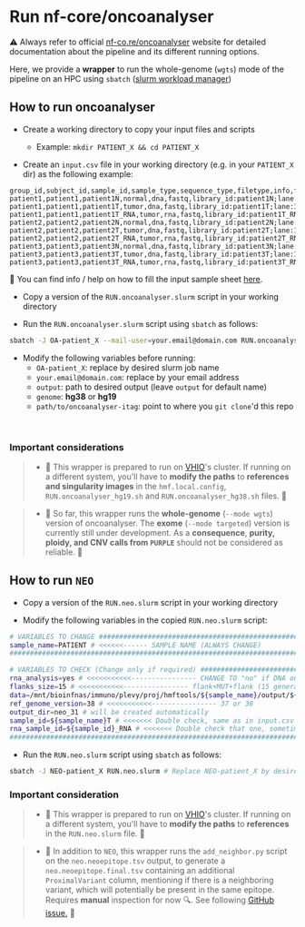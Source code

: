 # Run nf-core/oncoanalyser

⚠️ Always refer to official [nf-co.re/oncoanalyser](https://nf-co.re/oncoanalyser) website for detailed documentation about the pipeline and its different running options. 

Here, we provide a **wrapper** to run the whole-genome (`wgts`) mode of the pipeline on an HPC using `sbatch` ([slurm workload manager](https://slurm.schedmd.com/documentation.html))

## How to run oncoanalyser
- Create a working directory to copy your input files and scripts
    - Example: `mkdir PATIENT_X && cd PATIENT_X`

- Create an `input.csv` file in your working directory (e.g. in your `PATIENT_X` dir) as the following example:
```
group_id,subject_id,sample_id,sample_type,sequence_type,filetype,info,filepath
patient1,patient1,patient1N,normal,dna,fastq,library_id:patient1N;lane:1,/mnt/petasan_immuno/raw_data/itag/VHIO/patient1/Fastq/patient1_Normal_1.fastq.gz;/mnt/petasan_immuno/raw_data/itag/VHIO/patient1/Fastq/patient1_Normal_2.fastq.gz
patient1,patient1,patient1T,tumor,dna,fastq,library_id:patient1T;lane:1,/mnt/petasan_immuno/raw_data/itag/VHIO/patient1/Fastq/patient1_Tumor_DNA_1.fastq.gz;/mnt/petasan_immuno/raw_data/itag/VHIO/patient1/Fastq/patient1_Tumor_DNA_2.fastq.gz
patient1,patient1,patient1T_RNA,tumor,rna,fastq,library_id:patient1T_RNA;lane:1,/mnt/petasan_immuno/raw_data/itag/VHIO/patient1/Fastq/patient1_Tumor_RNA_1.fastq.gz;/mnt/petasan_immuno/raw_data/itag/VHIO/patient1/Fastq/patient1_Tumor_RNA_2.fastq.gz
patient2,patient2,patient2N,normal,dna,fastq,library_id:patient2N;lane:1,/mnt/petasan_immuno/raw_data/itag/VHIO/patient2/Fastq/patient2_Normal_1.fastq.gz;/mnt/petasan_immuno/raw_data/itag/VHIO/patient2/Fastq/patient2_Normal_2.fastq.gz
patient2,patient2,patient2T,tumor,dna,fastq,library_id:patient2T;lane:1,/mnt/petasan_immuno/raw_data/itag/VHIO/patient2/Fastq/patient2_Tumor_DNA_1.fastq.gz;/mnt/petasan_immuno/raw_data/itag/VHIO/patient2/Fastq/patient2_Tumor_DNA_2.fastq.gz
patient2,patient2,patient2T_RNA,tumor,rna,fastq,library_id:patient2T_RNA;lane:1,/mnt/petasan_immuno/raw_data/itag/VHIO/patient2/Fastq/patient2_Tumor_RNA_1.fastq.gz;/mnt/petasan_immuno/raw_data/itag/VHIO/patient2/Fastq/patient2_Tumor_RNA_2.fastq.gz
patient3,patient3,patient3N,normal,dna,fastq,library_id:patient3N;lane:1,/mnt/petasan_immuno/raw_data/itag/VHIO/patient3/Fastq/patient3_Normal_1.fastq.gz;/mnt/petasan_immuno/raw_data/itag/VHIO/patient3/Fastq/patient3_Normal_2.fastq.gz
patient3,patient3,patient3T,tumor,dna,fastq,library_id:patient3T;lane:1,/mnt/petasan_immuno/raw_data/itag/VHIO/patient3/Fastq/patient3_Tumor_DNA_1.fastq.gz;/mnt/petasan_immuno/raw_data/itag/VHIO/patient3/Fastq/patient3_Tumor_DNA_2.fastq.gz
patient3,patient3,patient3T_RNA,tumor,rna,fastq,library_id:patient3T_RNA;lane:1,/mnt/petasan_immuno/raw_data/itag/VHIO/patient3/Fastq/patient3_Tumor_RNA_1.fastq.gz;/mnt/petasan_immuno/raw_data/itag/VHIO/patient3/Fastq/patient3_Tumor_RNA_2.fastq.gz
```
🔗 You can find info / help on how to fill the input sample sheet [here](https://nf-co.re/oncoanalyser/2.2.0/docs/usage/#samplesheet).

- Copy a version of the `RUN.oncoanalyser.slurm` script in your working directory

- Run the `RUN.oncoanalyser.slurm` script using `sbatch` as follows:
```bash
sbatch -J OA-patient_X --mail-user=your.email@domain.com RUN.oncoanalyser.slurm input.csv output genome	path/to/oncoanalyser-itag
```

- Modify the following variables before running:
    - `OA-patient_X`: replace by desired slurm job name
    - `your.email@domain.com`: replace by your email address
    - `output`: path to desired output (leave `output` for default name)
    - `genome`: **hg38** or **hg19**
    - `path/to/oncoanalyser-itag`: point to where you `git clone`'d this repo

<br>

### Important considerations
> - 🚨 This wrapper is prepared to run on [VHIO](https://www.vhio.net)'s cluster. If running on a different system, you'll have to **modify the paths** to **references and singularity images** in the `hmf.local.config`, `RUN.oncoanalyser_hg19.sh` and `RUN.oncoanalyser_hg38.sh` files. 🚨

> - 🧬 So far, this wrapper runs the **whole-genome** (`--mode wgts`) version of oncoanalyser. The **exome** (`--mode targeted`) version is currently still under development. As a **consequence**, **purity, ploidy, and CNV calls from `PURPLE`** should not be considered as reliable. 🧬

## How to run `NEO`

- Copy a version of the `RUN.neo.slurm` script in your working directory

- Modify the following variables in the copied `RUN.neo.slurm` script: 

```bash
# VARIABLES TO CHANGE #############################################################
sample_name=PATIENT # <<<<<<------ SAMPLE NAME (ALWAYS CHANGE)                    #
###################################################################################
```
```bash
# VARIABLES TO CHECK (Change only if required) #####################################################################################################
rna_analysis=yes # <<<<<<<<<<<---------------- CHANGE TO "no" if DNA only analysis
flanks_size=15 # <<<<<<<<<<<---------------- flank+MUT+flank (15 generates 31mers, 12 generates 25mers...)
data=/mnt/bioinfnas/immuno/plevy/proj/hmftools/${sample_name}/output/${sample_name} # <<<<<<<<<<<---------------- PATH OF ONCOANALYSER OUTPUTS
ref_genome_version=38 # <<<<<<<<<<<---------------- 37 or 38
output_dir=neo_31 # will be created automatically
sample_id=${sample_name}T # <<<<<<< Double check, same as in input.csv
rna_sample_id=${sample_id}_RNA # <<<<<<< Double check that one, sometimes {sample_id}RNA (without "_")
####################################################################################################################################################
```

- Run the `RUN.neo.slurm` script using `sbatch` as follows:
```bash
sbatch -J NEO-patient_X RUN.neo.slurm # Replace NEO-patient_X by desired slurm job name
```

### Important consideration
> - 🚨 This wrapper is prepared to run on [VHIO](https://www.vhio.net)'s cluster. If running on a different system, you'll have to **modify the paths** to **references** in the `RUN.neo.slurm` file. 🚨

> - 🧬 In addition to `NEO`, this wrapper runs the `add_neighbor.py` script on the `neo.neoepitope.tsv` output, to generate a `neo.neoepitope.final.tsv` containing an additional `ProximalVariant` column, mentioning if there is a neighboring variant, which will potentially be present in the same epitope. Requires **manual** inspection for now 🔍. See following [GitHub issue.](https://github.com/hartwigmedical/hmftools/issues/709) 🧬 